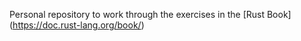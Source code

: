 Personal repository to work through the exercises in the [Rust Book] (https://doc.rust-lang.org/book/)
